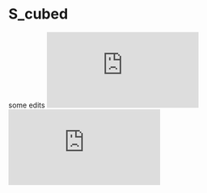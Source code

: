 # S_cubed
some edits
![equation](https://latex.codecogs.com/svg.latex?x%3D%5Cfrac%7B-b%5Cpm%5Csqrt%7Bb%5E2-4ac%7D%7D%7B2a%7D)
![\large x=\frac{y}{2}](https://latex.codecogs.com/svg.latex?%5Clarge%20x%3D%5Cfrac%7By%7D%7B2%7D)
